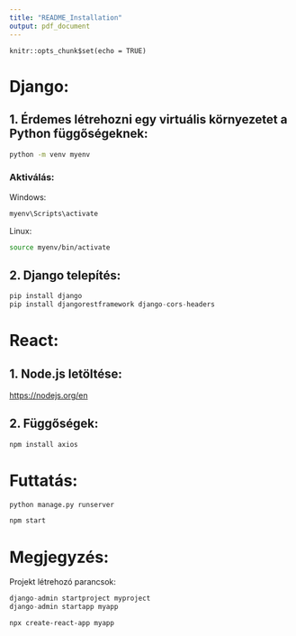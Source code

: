```yaml
---
title: "README_Installation"
output: pdf_document
---
```


```{r setup, include=FALSE}
knitr::opts_chunk$set(echo = TRUE)
```
# Django:

## 1. Érdemes létrehozni egy virtuális környezetet a Python függőségeknek:
```bash
python -m venv myenv
```

### Aktiválás:

Windows:
```bash
myenv\Scripts\activate
```
Linux:
```bash
source myenv/bin/activate
```

## 2. Django telepítés:
```python
pip install django
pip install djangorestframework django-cors-headers
```

# React:

## 1. Node.js letöltése:

https://nodejs.org/en

## 2. Függőségek:
```bash
npm install axios
```

# Futtatás:
```bash
python manage.py runserver
```

```bash
npm start
```


# Megjegyzés:

Projekt létrehozó parancsok:
```python
django-admin startproject myproject
django-admin startapp myapp
```

```bash
npx create-react-app myapp
```
